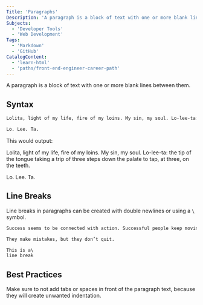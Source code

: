 ```yaml
---
Title: 'Paragraphs'
Description: 'A paragraph is a block of text with one or more blank lines between them. markdown Lolita, light of my life, fire of my loins. My sin, my soul. Lo-lee-ta: the tip of the tongue taking a trip of three steps down the palate to tap, at three, on the teeth. Lo. Lee. Ta.  This would output: Lolita, light of my life, fire of my loins. My sin, my soul. Lo-lee-ta: the tip of the tongue taking a trip of three steps down the palate to tap, at three, on the teeth.'
Subjects:
  - 'Developer Tools'
  - 'Web Development'
Tags:
  - 'Markdown'
  - 'GitHub'
CatalogContent:
  - 'learn-html'
  - 'paths/front-end-engineer-career-path'
---
```


A paragraph is a block of text with one or more blank lines between them.

## Syntax

```md
Lolita, light of my life, fire of my loins. My sin, my soul. Lo-lee-ta: the tip of the tongue taking a trip of three steps down the palate to tap, at three, on the teeth.

Lo. Lee. Ta.
```

This would output:

Lolita, light of my life, fire of my loins. My sin, my soul. Lo-lee-ta: the tip of the tongue taking a trip of three steps down the palate to tap, at three, on the teeth.

Lo. Lee. Ta.

## Line Breaks

Line breaks in paragraphs can be created with double newlines or using a `\` symbol.

```md
Success seems to be connected with action. Successful people keep moving.

They make mistakes, but they don’t quit.
```

```md
This is a\
line break
```

## Best Practices

Make sure to not add tabs or spaces in front of the paragraph text, because they will create unwanted indentation.
